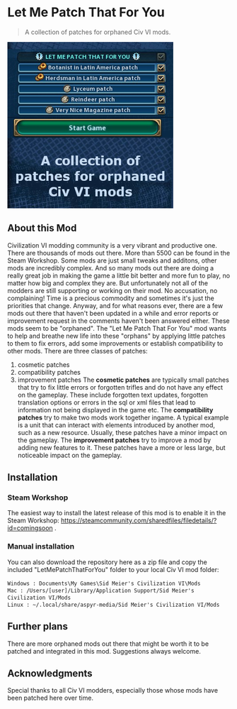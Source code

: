 # Let Me Patch That For You
> A collection of patches for orphaned Civ VI mods.

![Logo](MainBanner.png)


## About this Mod
Civilization VI modding community is a very vibrant and productive one. There are thousands of mods out there. More than 5500 can be found in the Steam Workshop. Some mods are just small tweaks and additons, other mods are incredibly complex. And so many mods out there are doing a really great job in making the game a little bit better and more fun to play, no matter how big and complex they are.
But unfortunately not all of the modders are still supporting or working on their mod. No accusation, no complaining! Time is a precious commodity and sometimes it's just the priorities that change.
Anyway, and for what reasons ever, there are a few mods out there that haven't been updated in a while and error reports or improvement request in the comments haven't been answered either. These mods seem to be "orphaned".
The "Let Me Patch That For You" mod wants to help and breathe new life into these "orphans" by applying little patches to them to fix errors, add some improvements or establish compatibility to other mods.
There are three classes of patches:
1. cosmetic patches
1. compatibility patches
1. improvement patches
The **cosmetic patches**  are typically small patches that try to fix little errors or forgotten trifles and do not have any effect on the gameplay. These include forgotten text updates, forgotten translation options or errors in the sql or xml files that lead to information not being displayed in the game etc.
The **compatibility patches** try to make two mods work together ingame. A typical example is a unit that can interact with elements introduced by another mod, such as a new resource. Usually, these patches have a minor impact on the gameplay.
The **improvement patches** try to improve a mod by adding new features to it. These patches have a more or less large, but noticeable impact on the gameplay.

## Installation

### Steam Workshop
The easiest way to install the latest release of this mod is to enable it in the Steam Workshop: https://steamcommunity.com/sharedfiles/filedetails/?id=comingsoon .

### Manual installation
You can also download the repository here as a zip file and copy the included "LetMePatchThatForYou" folder to your local Civ VI mod folder:

```
Windows : Documents\My Games\Sid Meier's Civilization VI\Mods
Mac : /Users/[user]/Library/Application Support/Sid Meier's Civilization VI/Mods
Linux : ~/.local/share/aspyr-media/Sid Meier's Civilization VI/Mods
```

## Further plans
There are more orphaned mods out there that might be worth it to be patched and integrated in this mod.
Suggestions always welcome.

## Acknowledgments

Special thanks to all Civ VI modders, especially those whose mods have been patched here over time.
